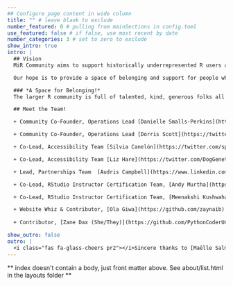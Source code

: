 ```yaml
---
## Configure page content in wide column
title: "" # leave blank to exclude
number_featured: 0 # pulling from mainSections in config.toml
use_featured: false # if false, use most recent by date
number_categories: 3 # set to zero to exclude
show_intro: true
intro: |
  ## Vision
  MiR Community aims to support historically underrepresented R users around the world.

  Our hope is to provide a space of belonging and support for people who identify as underrepresented minority R useRs. Through community-led efforts, we hope to provide opportunities for historically underrepresented minorities to grow professionally and to contribute to the R community.

  ### *A Space for Belonging!*
  The larger R community is full of talented, kind, generous folks all over the world. Our goal is to make sure that more folks, no matter who they are or where they're from has access to R, opportunities for success with R programming language, and feels welcomed to contribute to the global community.

  ## Meet the Team!

  + Community Co-Founder, Operations Lead [Danielle Smalls-Perkins](https://twitter.com/smallperks)

  + Community Co-Founder, Operations Lead [Dorris Scott](https://twitter.com/Dorris_Scott)

  + Co-Lead, Accessibility Team [Silvia Canelón](https://twitter.com/spcanelon)

  + Co-Lead, Accessibility Team [Liz Hare](https://twitter.com/DogGeneticsLLC)

  + Lead, Partnerships Team  [Audris Campbell](https://www.linkedin.com/in/audriscampbell/)

  + Co-Lead, RStudio Instructor Certification Team, [Andy Murtha](https://www.github.com/amurtha80)

  + Co-Lead, RStudio Instructor Certification Team, [Meenakshi Kushwaha](https://twitter.com/envhealthspeak)

  + Website Whiz & Contributor, [Ola Giwa](https://github.com/zaynaib)
  
  + Contributor, [Zane Dax (She/They)](https://github.com/PythonCoderUnicorn)

show_outro: false
outro: |
  <i class="fas fa-glass-cheers pr2"></i>Sincere thanks to [Maëlle Salmon](https://masalmon.eu/) for her help naming this Hugo theme!
---
```


** index doesn't contain a body, just front matter above.
See about/list.html in the layouts folder **
